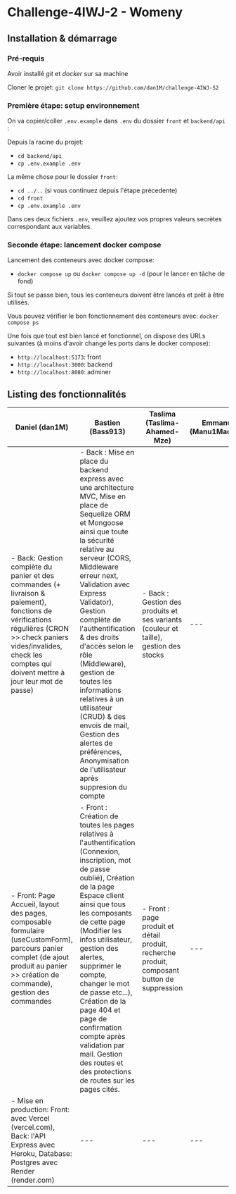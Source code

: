 # Challenge-4IWJ-2 - Womeny

## Installation & démarrage

### Pré-requis

Avoir installé *git* et *docker* sur sa machine 

Cloner le projet: `git clone https://github.com/dan1M/challenge-4IWJ-S2`

### Première étape: setup environnement
On va copier/coller `.env.example` dans `.env` du dossier `front` et `backend/api` : 

Depuis la racine du projet:
- `cd backend/api`
- `cp .env.example .env`

La même chose pour le dossier `front`:
- `cd ../..` (si vous continuez depuis l'étape précedente)
- `cd front`
- `cp .env.example .env`

Dans ces deux fichiers `.env`, veuillez ajoutez vos propres valeurs secrètes correspondant aux variables.

### Seconde étape: lancement docker compose
Lancement des conteneurs avec docker compose:
- `docker compose up` ou `docker compose up -d` (pour le lancer en tâche de fond)

Si tout se passe bien, tous les conteneurs doivent être lancés et prêt à être utilisés.

Vous pouvez vérifier le bon fonctionnement des conteneurs avec: `docker compose ps`

Une fois que tout est bien lancé et fonctionnel, on dispose des URLs suivantes (à moins d'avoir changé les ports dans le docker compose):
- `http://localhost:5173`: front
- `http://localhost:3000`: backend
- `http://localhost:8080`: adminer

## Listing des fonctionnalités

| Daniel (dan1M) | Bastien (Bass913) | Taslima (Taslima-Ahamed-Mze) | Emmanuella (Manu1Mackenzii) |
| --- | --- | --- | --- |
| - Back: Gestion complète du panier et des commandes (+ livraison & paiement), fonctions de vérifications régulières (CRON >> check paniers vides/invalides, check les comptes qui doivent mettre à jour leur mot de passe)  | - Back : Mise en place du backend express avec une architecture MVC, Mise en place de Sequelize ORM et Mongoose ainsi que toute la sécurité relative au serveur (CORS, Middleware erreur next, Validation avec Express Validator), Gestion complète de l'authentification & des droits d'accès selon le rôle (Middleware), gestion de toutes les informations relatives à un utilisateur (CRUD) & des envois de mail, Gestion des alertes de préférences, Anonymisation de l'utilisateur après suppresion du compte | - Back : Gestion des produits et ses variants (couleur et taille), gestion des stocks | --- |
| - Front: Page Accueil, layout des pages,  composable formulaire (useCustomForm), parcours panier complet (de ajout produit au panier >> création de commande), gestion des commandes | - Front : Création de toutes les pages relatives à l'authentification (Connexion, inscription, mot de passe oublié), Création de la page Espace client ainsi que tous les composants de cette page (Modifier les infos utilisateur, gestion des alertes, supprimer le compte, changer le mot de passe etc...), Création de la page 404 et page de confirmation compte après validation par mail. Gestion des routes et des protections de routes sur les pages cités. | - Front : page produit et détail produit, recherche produit, composant button de suppression | --- |
| - Mise en production: Front: avec Vercel (vercel.com), Back: l'API Express avec Heroku, Database: Postgres avec Render (render.com) | --- | --- | --- |

